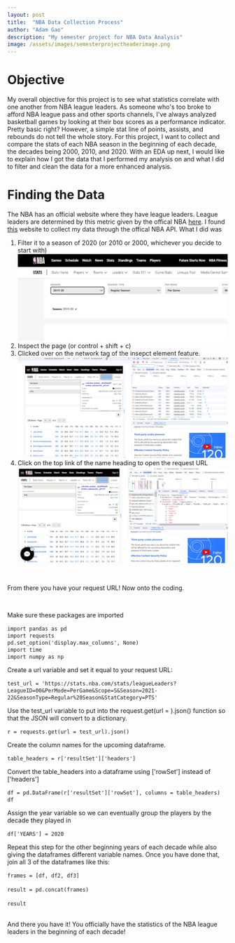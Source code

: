 ```yaml
---
layout: post
title:  "NBA Data Collection Process"
author: "Adam Gao"
description: "My semester project for NBA Data Analysis"
image: /assets/images/semesterprojectheaderimage.png
--- 
```

# Objective
My overall objective for this project is to see what statistics correlate with one another from NBA league leaders. As someone who's too broke to afford NBA league pass and other sports channels, I've always analyzed basketball games by looking at their box scores as a performance indicator. Pretty basic right? However, a simple stat line of points, assists, and rebounds do not tell the whole story. For this project, I want to collect and compare the stats of each NBA season in the beginning of each decade, the decades being 2000, 2010, and 2020. With an EDA up next, I would like to explain how I got the data that I performed my analysis on and what I did to filter and clean the data for a more enhanced analysis. 

# Finding the Data  
The NBA has an official website where they have league leaders. League leaders are determined by this metric given by the offical NBA [here](https://www.nba.com/stats/help/statminimums). I found [this](https://www.nba.com/stats/leaders) website to collect my data through the offical NBA API. What I did was 
<br>
1. Filter it to a season of 2020 (or 2010 or 2000, whichever you decide to start with)
![Figure](/assets/images/year.PNG)
3. Inspect the page (or control + shift + c)
4. Clicked over on the network tag of the insepct element feature.
![Figure](/assets/images/inspectelement.PNG)
5. Click on the top link of the name heading to open the request URL
![Figure](/assets/images/apitutorial.PNG)
<br>

From there you have your request URL! Now onto the coding.

<br>

Make sure these packages are imported
```
import pandas as pd
import requests
pd.set_option('display.max_columns', None)
import time
import numpy as np
```


Create a url variable and set it equal to your request URL:

```
test_url = 'https://stats.nba.com/stats/leagueLeaders?LeagueID=00&PerMode=PerGame&Scope=S&Season=2021-22&SeasonType=Regular%20Season&StatCategory=PTS'
```

Use the test_url variable to put into the request.get(url = ).json() function so that the JSON will convert to a dictionary. 


```
r = requests.get(url = test_url).json()
```
Create the column names for the upcoming dataframe. 
```
table_headers = r['resultSet']['headers']
```
Convert the table_headers into a dataframe using ['rowSet'] instead of ['headers']
```
df = pd.DataFrame(r['resultSet']['rowSet'], columns = table_headers)
df
```
Assign the year variable so we can eventually group the players by the decade they played in

```
df['YEARS'] = 2020
```
Repeat this step for the other beginning years of each decade while also giving the dataframes different variable names. Once you have done that, join all 3 of the dataframes like this: 

```
frames = [df, df2, df3]

result = pd.concat(frames)

result
```

<br>
And there you have it! You officially have the statistics of the NBA league leaders in the beginning of each decade!
